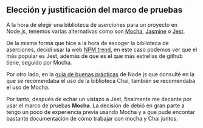 ## Elección y justificación del marco de pruebas 

A la hora de elegir una biblioteca de aserciones para un proyecto en Node.js, tenemos varias alternativas como son [Mocha](https://mochajs.org/), [Jasmine](https://jasmine.github.io/) o [Jest](https://jestjs.io/).

De la misma forma que hice a la hora de escoger la biblioteca de aserciones, decidí usar la web [NPM trend](https://www.npmtrends.com/mocha-vs-jasmine-vs-jest), en este caso podemos ver que el más popular es Jest, además de que es el que más estrellas de github tiene, seguido por Mocha.

Por otro lado, en la [guía de buenas prácticas](https://github.com/goldbergyoni/nodebestpractices/blob/master/sections/errorhandling/testingerrorflows.md) de Node.js que consulté en la que se recomendaba el uso de la biblioteca Chai, también se recomendaba el uso de Mocha.

Por tanto, después de echar un vistazo a Jest, finalmente me decante por usar el marco de pruebas **Mocha**. La decisión de debió en gran parte a tengo un poco de experiencia previa usando Mocha y a que pude encontar bastante documentación de cómo trabajar con mocha y Chai juntos.  